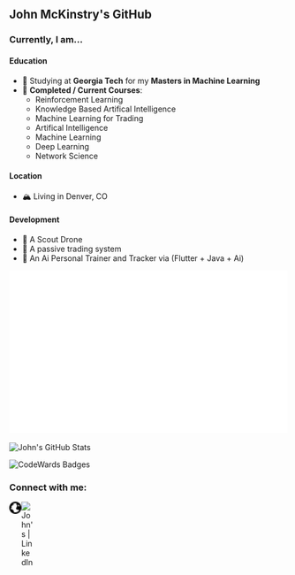 ## John McKinstry's GitHub

### Currently, I am...
#### Education
- 📖 Studying at **Georgia Tech** for my **Masters in Machine Learning**
- 🌱 **Completed / Current Courses**: 
  - Reinforcement Learning
  - Knowledge Based Artifical Intelligence
  - Machine Learning for Trading
  - Artifical Intelligence
  - Machine Learning
  - Deep Learning
  - Network Science
#### Location
- 🏔 Living in Denver, CO 
#### Development
- 🧠 A Scout Drone
- 🧠 A passive trading system
- 🧠 An Ai Personal Trainer and Tracker via (Flutter + Java + Ai)

![](https://github.com/MckinstryJ/github-stats/blob/master/generated/languages.svg)

![John's GitHub Stats](https://github-readme-stats.vercel.app/api?username=MckinstryJ&show_icons=true&theme=dark)

![CodeWards Badges](https://www.codewars.com/users/xzten3/badges/large)

<!--
**MckinstryJ/MckinstryJ** is a ✨ _special_ ✨ repository because its `README.md` (this file) appears on your GitHub profile.

- 👯 I’m looking to collaborate on ...
- 🤔 I’m looking for help with ...
- 💬 Ask me about ...
- 😄 Pronouns: ...
- ⚡ Fun fact: ...
-->
### Connect with me:

[<img align="left" alt="mckinstrybros website" width="22px" src="https://raw.githubusercontent.com/iconic/open-iconic/master/svg/globe.svg" />][website]
[<img align="left" alt="John's | LinkedIn" width="22px" src="https://cdn.jsdelivr.net/npm/simple-icons@v3/icons/linkedin.svg" />][linkedin]

<br />

<br />

[website]: https://gifted-ritchie-1ae5b3.netlify.app/
[linkedin]: https://www.linkedin.com/in/john-m-39645213b/
